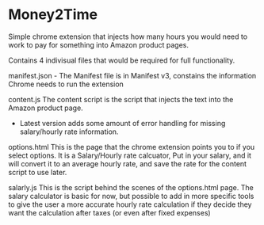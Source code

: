 # Money2Time

Simple chrome extension that injects how many hours you would need to work to pay for something into Amazon product pages.

Contains 4 indivisual files that would be required for full functionality.

manifest.json - 
The Manifest file is in Manifest v3, constains the information Chrome needs to run the extension

content.js
The content script is the script that injects the text into the Amazon product page.
- Latest version adds some amount of error handling for missing salary/hourly rate information.

options.html
This is the page that the chrome extension points you to if you select options. It is a Salary/Hourly rate calcuator, Put in your salary, and it will convert it to an average hourly rate, and save the rate for the content script to use later.

salarly.js
This is the script behind the scenes of the options.html page. The salary calculator is basic for now, but possible to add in more specific tools to give the user a more accurate hourly rate calculation if they decide they want the calculation after taxes (or even after fixed expenses)



